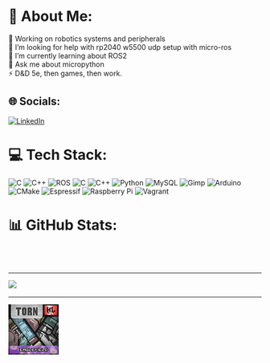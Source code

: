 # 💫 About Me:
🔭 Working on robotics systems and peripherals<br>🤝 I’m looking for help with rp2040 w5500 udp setup with micro-ros<br>🌱 I’m currently learning about ROS2<br>💬 Ask me about micropython<br>⚡ D&D 5e, then games, then work.

## 🌐 Socials:
[![LinkedIn](https://img.shields.io/badge/LinkedIn-%230077B5.svg?logo=linkedin&logoColor=white)](https://linkedin.com/in/eaglefield) 

# 💻 Tech Stack:
![C](https://img.shields.io/badge/c-%2300599C.svg?style=for-the-badge&logo=c&logoColor=white) ![C++](https://img.shields.io/badge/c++-%2300599C.svg?style=for-the-badge&logo=c%2B%2B&logoColor=white) ![ROS](https://img.shields.io/badge/ros-%230A0FF9.svg?style=for-the-badge&logo=ros&logoColor=white) ![C](https://img.shields.io/badge/c-%2300599C.svg?style=for-the-badge&logo=c&logoColor=white) ![C++](https://img.shields.io/badge/c++-%2300599C.svg?style=for-the-badge&logo=c%2B%2B&logoColor=white) ![Python](https://img.shields.io/badge/python-3670A0?style=for-the-badge&logo=python&logoColor=ffdd54) ![MySQL](https://img.shields.io/badge/mysql-4479A1.svg?style=for-the-badge&logo=mysql&logoColor=white) ![Gimp](https://img.shields.io/badge/Gimp-657D8B?style=for-the-badge&logo=gimp&logoColor=FFFFFF) ![Arduino](https://img.shields.io/badge/-Arduino-00979D?style=for-the-badge&logo=Arduino&logoColor=white) ![CMake](https://img.shields.io/badge/CMake-%23008FBA.svg?style=for-the-badge&logo=cmake&logoColor=white) ![Espressif](https://img.shields.io/badge/espressif-E7352C.svg?style=for-the-badge&logo=espressif&logoColor=white) ![Raspberry Pi](https://img.shields.io/badge/-RaspberryPi-C51A4A?style=for-the-badge&logo=Raspberry-Pi) ![Vagrant](https://img.shields.io/badge/vagrant-%231563FF.svg?style=for-the-badge&logo=vagrant&logoColor=white) 
# 📊 GitHub Stats:
<picture>
  <source media="(prefers-color-scheme: dark)" srcset="https://github-readme-streak-stats.herokuapp.com/?user=hav23&theme=dark&hide_border=false">
  <source media="(prefers-color-scheme: light)" srcset="https://github-readme-streak-stats.herokuapp.com/?user=hav23&theme=light&hide_border=false">
  <img alt="">
</picture>
<br>
<picture>
  <source media="(prefers-color-scheme: dark)" srcset="https://github-readme-stats.vercel.app/api/top-langs/?username=hav23&theme=dark&hide_border=false&include_all_commits=true&count_private=true&layout=compact">
  <source media="(prefers-color-scheme: light)" srcset="https://github-readme-stats.vercel.app/api/top-langs/?username=hav23&theme=light&hide_border=false&include_all_commits=true&count_private=true&layout=compact">
  <img alt="">
</picture>

---
[![](https://visitcount.itsvg.in/api?id=hav23&icon=5&color=0)](https://visitcount.itsvg.in)

---

[![](https://github.com/hav23/hav23/blob/main/signature.png)](https://www.torn.com/2325963)
